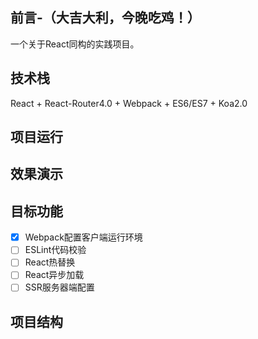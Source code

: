 
## 前言-（大吉大利，今晚吃鸡！）

一个关于React同构的实践项目。

## 技术栈

React + React-Router4.0 + Webpack + ES6/ES7 + Koa2.0

## 项目运行

## 效果演示

## 目标功能

- [x] Webpack配置客户端运行环境
- [ ] ESLint代码校验
- [ ] React热替换
- [ ] React异步加载
- [ ] SSR服务器端配置

## 项目结构

